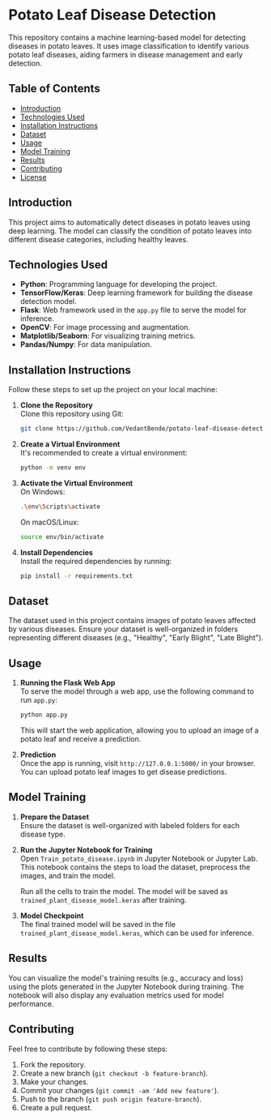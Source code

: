 # **Potato Leaf Disease Detection**

This repository contains a machine learning-based model for detecting diseases in potato leaves. It uses image classification to identify various potato leaf diseases, aiding farmers in disease management and early detection.

## **Table of Contents**
- [Introduction](#introduction)
- [Technologies Used](#technologies-used)
- [Installation Instructions](#installation-instructions)
- [Dataset](#dataset)
- [Usage](#usage)
- [Model Training](#model-training)
- [Results](#results)
- [Contributing](#contributing)
- [License](#license)

## **Introduction**

This project aims to automatically detect diseases in potato leaves using deep learning. The model can classify the condition of potato leaves into different disease categories, including healthy leaves.

## **Technologies Used**

- **Python**: Programming language for developing the project.
- **TensorFlow/Keras**: Deep learning framework for building the disease detection model.
- **Flask**: Web framework used in the `app.py` file to serve the model for inference.
- **OpenCV**: For image processing and augmentation.
- **Matplotlib/Seaborn**: For visualizing training metrics.
- **Pandas/Numpy**: For data manipulation.

## **Installation Instructions**

Follow these steps to set up the project on your local machine:

1. **Clone the Repository**  
   Clone this repository using Git:
   ```bash
   git clone https://github.com/VedantBende/potato-leaf-disease-detection.git
   ```

2. **Create a Virtual Environment**  
   It's recommended to create a virtual environment:
   ```bash
   python -m venv env
   ```

3. **Activate the Virtual Environment**  
   On Windows:
   ```bash
   .\env\Scripts\activate
   ```
   On macOS/Linux:
   ```bash
   source env/bin/activate
   ```

4. **Install Dependencies**  
   Install the required dependencies by running:
   ```bash
   pip install -r requirements.txt
   ```

## **Dataset**

The dataset used in this project contains images of potato leaves affected by various diseases. Ensure your dataset is well-organized in folders representing different diseases (e.g., "Healthy", "Early Blight", "Late Blight").

## **Usage**

1. **Running the Flask Web App**  
   To serve the model through a web app, use the following command to run `app.py`:
   ```bash
   python app.py
   ```

   This will start the web application, allowing you to upload an image of a potato leaf and receive a prediction.

2. **Prediction**  
   Once the app is running, visit `http://127.0.0.1:5000/` in your browser. You can upload potato leaf images to get disease predictions.

## **Model Training**

1. **Prepare the Dataset**  
   Ensure the dataset is well-organized with labeled folders for each disease type.

2. **Run the Jupyter Notebook for Training**  
   Open `Train_potato_disease.ipynb` in Jupyter Notebook or Jupyter Lab. This notebook contains the steps to load the dataset, preprocess the images, and train the model.

   Run all the cells to train the model. The model will be saved as `trained_plant_disease_model.keras` after training.

3. **Model Checkpoint**  
   The final trained model will be saved in the file `trained_plant_disease_model.keras`, which can be used for inference.

## **Results**

You can visualize the model's training results (e.g., accuracy and loss) using the plots generated in the Jupyter Notebook during training. The notebook will also display any evaluation metrics used for model performance.

## **Contributing**

Feel free to contribute by following these steps:

1. Fork the repository.
2. Create a new branch (`git checkout -b feature-branch`).
3. Make your changes.
4. Commit your changes (`git commit -am 'Add new feature'`).
5. Push to the branch (`git push origin feature-branch`).
6. Create a pull request.

